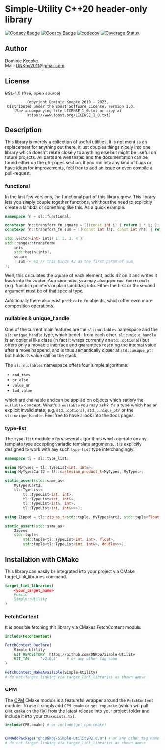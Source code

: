 # Simple-Utility C++20 header-only library

[![Codacy Badge](https://app.codacy.com/project/badge/Grade/ffee59527a4d43f09b5aeabbac1eaa52)](https://app.codacy.com/gh/DNKpp/Simple-Utility/dashboard?utm_source=gh&utm_medium=referral&utm_content=&utm_campaign=Badge_grade)
[![Codacy Badge](https://app.codacy.com/project/badge/Coverage/ffee59527a4d43f09b5aeabbac1eaa52)](https://app.codacy.com/gh/DNKpp/Simple-Utility/dashboard?utm_source=gh&utm_medium=referral&utm_content=&utm_campaign=Badge_coverage)
[![codecov](https://codecov.io/gh/DNKpp/Simple-Utility/branch/master/badge.svg?token=R5ZUSJPZ57)](https://codecov.io/gh/DNKpp/Simple-Utility)
[![Coverage Status](https://coveralls.io/repos/github/DNKpp/Simple-Utility/badge.svg?branch=ci/coverage-report)](https://coveralls.io/github/DNKpp/Simple-Utility?branch=master)

## Author
Dominic Koepke  
Mail: [DNKpp2011@gmail.com](mailto:dnkpp2011@gmail.com)

## License

[BSL-1.0](LICENSE_1_0.txt) (free, open source)

```text
          Copyright Dominic Koepke 2019 - 2023.
 Distributed under the Boost Software License, Version 1.0.
    (See accompanying file LICENSE_1_0.txt or copy at
          https://www.boost.org/LICENSE_1_0.txt)
```

## Description
This library is merely a collection of useful utilities. It is not ment as an replacement for anything out there, it just couples things nicely into one library which doesn't relate closely to anything else but might be useful
on future projects. All parts are well tested and the documentation can be found either on the gh-pages section. If you run into any kind of bugs or have ideas for
improvements, feel free to add an issue or even compile a pull-request.

### functional
In the last few versions, the functional part of this library grew. This library lets you simply couple together functions, whithout the need to explicitly create a lambda or something like this. As a quick example:

```cpp
namespace fn = sl::functional;

constexpr fn::transform_fn square = [](const int i) { return i * i; };
constexpr fn::transform_fn sum = [](const int lhs, const int rhs) { return lhs + rhs; };

std::vector<int> ints{ 1, 2, 3, 4 };
std::ranges::transform(
	ints,
	std::begin(ints),
	square
	| sum << 42	// this binds 42 as the first param of sum
);
```
Well, this calculates the square of each element, adds 42 on it and writes it back into the vector. As a side note, you may also pipe ``raw functionals`` (e.g. function pointers or plain lambdas) into.
Either the first or the second argument must be of that special type.

Additionally there also exist ``predicate_fn`` objects, which offer even more composition operations.

### nullables & unique_handle
One of the current main features are the ``sl::nullables`` namespace and the ``sl::unique_handle`` type, which benefit from each other. ``sl::unique_handle`` is an optional like class (in fact it wraps currently an ``std::optional``) but
offers only a movable interface and guarantees resetting the internal value after a move happend, and is thus semantically closer at ``std::unique_ptr`` but holds its value still on the stack.

The ``sl::nullables`` namespace offers four simple algorithms:
*   ``and_then``
*   ``or_else``
*   ``value_or``
*	``fwd_value``

which are chainable and can be applied on objects which satisfy the ``nullable`` concept. What's a ``nullable`` you may ask? It's a type which has an explicit invalid state; e.g. ``std::optional``, ``std::unique_ptr`` or the ``sl::unique_handle``.
Feel free to have a look into the docs pages.

### type-list
The ``type-list`` module offers several algorithms which operate on any template type accepting variadic template arguments. It is explicitly designed to work
with any such ``type-list`` type interchangingly.

```cpp
namespace tl = sl::type_list;

using MyTypes = tl::TypeList<int, int&>;
using MyTypesCart2 = tl::cartesian_product_t<MyTypes, MyTypes>;

static_assert(std::same_as<
	MyTypesCart2,
	tl::TypeList<
		tl::TypeList<int, int>,
		tl::TypeList<int, int&>,
		tl::TypeList<int&, int>,
		tl::TypeList<int, int&>>>);

using Zipped = tl::zip_as_t<std::tuple, MyTypesCart2, std::tuple<float, double>>;	// note the _as suffix. This is necessary if different type-list templates are combined.

static_assert(std::same_as<
	Zipped,
	std::tuple<
		std::tuple<tl::TypeList<int, int>, float>,
		std::tuple<tl::TypeList<int, int&>, double>>>);
```

## Installation with CMake
This library can easily be integrated into your project via CMake target_link_libraries command.

```cmake
target_link_libraries(
	<your_target_name>
	PUBLIC
	Simple::Utility
)
```

### FetchContent
It is possible fetching this library via CMakes FetchContent module.

```cmake
include(FetchContent)

FetchContent_Declare(
	Simple-Utility
	GIT_REPOSITORY	https://github.com/DNKpp/Simple-Utility
	GIT_TAG		"v2.0.0"	# or any other tag name
)

FetchContent_MakeAvailable(Simple-Utility)
# do not forget linking via target_link_libraries as shown above
```

### CPM
The [CPM](https://github.com/cpm-cmake/CPM.cmake) CMake module is a featureful wrapper around the ``FetchContent`` module. To use it simply add ``CPM.cmake`` or ``get_cmp.make`` (which will pull ``CPM.cmake`` on the fly)
from the latest release into your project folder and include it into your ``CMakeLists.txt``. 

```cmake
include(CPM.cmake) # or include(get_cpm.cmake)


CPMAddPackage("gh:DNKpp/Simple-Utility@2.0.0") # or any other tag name
# do not forget linking via target_link_libraries as shown above
```
